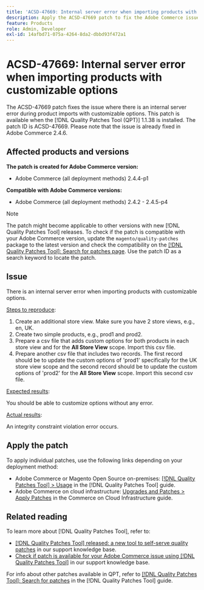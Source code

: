 ```yaml
---
title: 'ACSD-47669: Internal server error when importing products with customizable options'
description: Apply the ACSD-47669 patch to fix the Adobe Commerce issue where there is an internal server error during importing products with customizable options.
feature: Products
role: Admin, Developer
exl-id: 14afbd71-075a-4264-8da2-dbbd93f472a1
---
```

# ACSD-47669: Internal server error when importing products with customizable options

The ACSD-47669 patch fixes the issue where there is an internal server error during product imports with customizable options. This patch is available when the [!DNL Quality Patches Tool (QPT)] 1.1.38 is installed. The patch ID is ACSD-47669. Please note that the issue is already fixed in Adobe Commerce 2.4.6.

## Affected products and versions

**The patch is created for Adobe Commerce version:**

* Adobe Commerce (all deployment methods) 2.4.4-p1

**Compatible with Adobe Commerce versions:**

* Adobe Commerce (all deployment methods) 2.4.2 - 2.4.5-p4

>[!NOTE]
>
>The patch might become applicable to other versions with new [!DNL Quality Patches Tool] releases. To check if the patch is compatible with your Adobe Commerce version, update the `magento/quality-patches` package to the latest version and check the compatibility on the [[!DNL Quality Patches Tool]: Search for patches page](https://experienceleague.adobe.com/tools/commerce-quality-patches/index.html). Use the patch ID as a search keyword to locate the patch.

## Issue

There is an internal server error when importing products with customizable options.

<u>Steps to reproduce</u>:

1. Create an additional store view. Make sure you have 2 store views, e.g., en, UK.
1. Create two simple products, e.g., prod1 and prod2.
1. Prepare a csv file that adds custom options for both products in each store view and for the **All Store View** scope. Import this csv file.
1. Prepare another csv file that includes two records. The first record should be to update the custom options of 'prod1' specifically for the UK store view scope and the second record should be to update the custom options of 'prod2' for the **All Store View** scope. Import this second csv file.

<u>Expected results</u>:

You should be able to customize options without any error.

<u>Actual results</u>:

An integrity constraint violation error occurs.

## Apply the patch

To apply individual patches, use the following links depending on your deployment method:

* Adobe Commerce or Magento Open Source on-premises: [[!DNL Quality Patches Tool] > Usage](https://experienceleague.adobe.com/docs/commerce-operations/tools/quality-patches-tool/usage.html) in the [!DNL Quality Patches Tool] guide.
* Adobe Commerce on cloud infrastructure: [Upgrades and Patches > Apply Patches](https://experienceleague.adobe.com/docs/commerce-cloud-service/user-guide/develop/upgrade/apply-patches.html) in the Commerce on Cloud Infrastructure guide.

## Related reading

To learn more about [!DNL Quality Patches Tool], refer to:

* [[!DNL Quality Patches Tool] released: a new tool to self-serve quality patches](https://experienceleague.adobe.com/en/docs/commerce-knowledge-base/kb/announcements/commerce-announcements/magento-quality-patches-released-new-tool-to-self-serve-quality-patches) in our support knowledge base.
* [Check if patch is available for your Adobe Commerce issue using [!DNL Quality Patches Tool]](/help/tools/quality-patches-tool/patches-available-in-qpt/check-patch-for-magento-issue-with-magento-quality-patches.md) in our support knowledge base.

For info about other patches available in QPT, refer to [[!DNL Quality Patches Tool]: Search for patches](https://experienceleague.adobe.com/tools/commerce-quality-patches/index.html) in the [!DNL Quality Patches Tool] guide.
